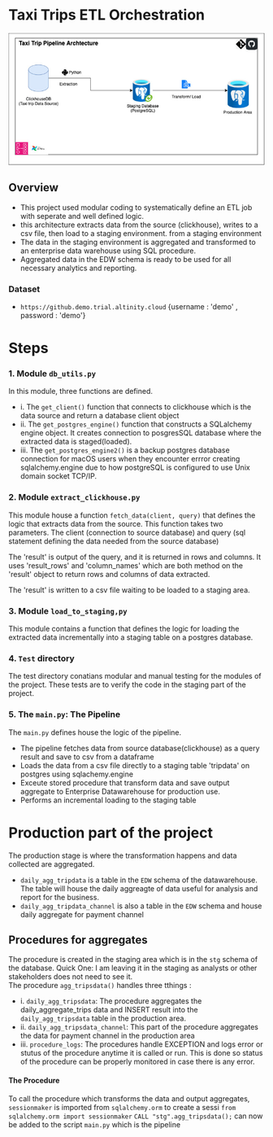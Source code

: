 # Taxi Trips ETL Orchestration 

![Taxi Trips ETL Architecture](assets/taxitrip_etl_architecture.jpg)

## Overview
- This project used modular coding to systematically define an ETL job with seperate and well defined logic.
- this architecture extracts data from the source (clickhouse), writes to a csv file, then load to a staging environment. from a staging environment
- The data in the staging environment is aggregated and transformed to an enterprise data warehouse using SQL procedure. 
- Aggregated data in the EDW schema is ready to be used for all necessary analytics and reporting.

### Dataset

- `https://github.demo.trial.altinity.cloud`
{username : 'demo' , password : 'demo'}

# Steps

### 1. Module `db_utils.py` 

In this module, three functions are defined. 
- i. The `get_client()` function that connects to clickhouse which is the data source and return a database client object
- ii. The `get_postgres_engine()` function that constructs a SQLalchemy engine object. It creates connection to posgresSQL database where the extracted data is staged(loaded).
- iii. The `get_postgres_engine2()` is a backup postgres database connection for macOS users when they encounter errror creating sqlalchemy.engine due to how postgreSQL is configured to use  Unix domain socket TCP/IP.

### 2. Module `extract_clickhouse.py`
This module house a function `fetch_data(client, query)` that defines the logic that extracts data from the source. This function takes two parameters. The client (connection to source database) and query (sql statement defining the data needed from the source database)

The 'result' is output of the query, and it is returned in rows and columns. It uses 'result_rows' and 'column_names' which are both method on the 'result' object  to return rows and columns of data extracted.

The 'result' is written to a csv file waiting to be loaded to a staging area.

### 3. Module `load_to_staging,py`

This module contains a function that defines the logic for loading the extracted data incrementally into a staging table on a postgres database.

### 4. `Test` directory
The test directory conatians modular and manual testing for the modules of the project. These tests are to verify the code in the staging part of the project.

### 5. The `main.py`: The Pipeline
The `main.py` defines house the logic of the pipeline.
- The pipeline fetches data from source database(clickhouse) as a query result and save to csv from a dataframe
- Loads the data from a csv file directly to a staging table 'tripdata' on postgres using sqlachemy.engine
- Exceute stored procedure that transform data and save output aggregate to Enterprise Datawarehouse for production use.
- Performs an incremental loading to the staging table 

# Production part of the project

The production stage is where the transformation happens and data collected are aggregated.
- `daily_agg_tripdata` is a table in the `EDW` schema of the datawarehouse. The table will house the daily aggreagte of data useful for analysis and report for the business.
- `daily_agg_tripdata_channel` is also a table in the `EDW` schema and house daily aggregate for payment channel

## Procedures for aggregates 
The procedure is created in the staging area which is in the `stg` schema of the database. 
Quick One: I am leaving it in the staging as analysts or other stakeholders does not need to see it.  
The procedure  `agg_tripsdata()` handles three tthings :
- i. `daily_agg_tripsdata`: The procedure aggregates the daily_aggregate_trips data and INSERT result into the `daily_agg_tripsdata` table in the production area.
- ii. `daily_agg_tripsdata_channel`: This part of the procedure aggregates the data for payment channel in the production area
- iii. `procedure_logs`: The procedures handle EXCEPTION and logs error or stutus of the procedure anytime it is called or run.
    This is done so status of the procedure can be properly monitored in case there is any error.

#### The Procedure
To call the procedure which transforms the data and output aggregates, `sessionmaker` is imported from `sqlalchemy.orm` to create a sessi
`from sqlalchemy.orm import sessionmaker`
`CALL "stg".agg_tripsdata();` can now be added to the script `main.py` which is the pipeline 

